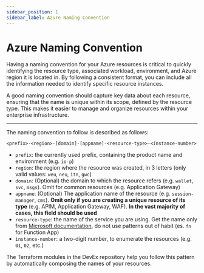 ```yaml
---
sidebar_position: 1
sidebar_label: Azure Naming Convention
---
```


# Azure Naming Convention

Having a naming convention for your Azure resources is critical to quickly identifying the resource type, associated workload, environment, and Azure region it is located in. By following a consistent format, you can include all the information needed to identify specific resource instances.

A good naming convention should capture key data about each resource, ensuring that the name is unique within its scope, defined by the resource type. This makes it easier to manage and organize resources within your enterprise infrastructure.

---

The naming convention to follow is described as follows:

`<prefix>-<region>-[domain]-[appname]-<resource-type>-<instance-number>`

- `prefix`: the currently used prefix, containing the product name and environment (e.g. `io-p`)
- `region`: the region where the resource was created, in 3 letters (only valid values: `weu`, `neu`, `itn`, `gwc`)
- `domain`: (Optional) the domain to which the resource refers (e.g. `wallet`, `svc`, `msgs`). Omit for common resources (e.g. Application Gateway)
- `appname`: (Optional) The application name of the resource (e.g. `session-manager`, `cms`). __Omit only if you are creating a unique resource of its type__ (e.g. APIM, Application Gateway, WAF). __In the vast majority of cases, this field should be used__
- `resource-type`: the name of the service you are using. Get the name only from [Microsoft documentation](https://learn.microsoft.com/en-us/azure/cloud-adoption-framework/ready/azure-best-practices/resource-abbreviations), do not use patterns out of habit (es. `fn` for Function App)
- `instance-number`: a two-digit number, to enumerate the resources (e.g. `01`, `02`, etc.)

The Terraform modules in the DevEx repository help you follow this pattern by automatically composing the names of your resources.
